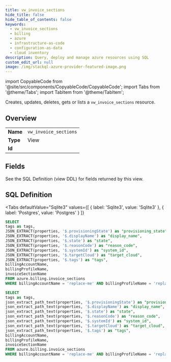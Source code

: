 ```yaml
--- 
title: vw_invoice_sections
hide_title: false
hide_table_of_contents: false
keywords:
  - vw_invoice_sections
  - billing
  - azure
  - infrastructure-as-code
  - configuration-as-data
  - cloud inventory
description: Query, deploy and manage azure resources using SQL
custom_edit_url: null
image: /img/stackql-azure-provider-featured-image.png
---
```


import CopyableCode from '@site/src/components/CopyableCode/CopyableCode';
import Tabs from '@theme/Tabs';
import TabItem from '@theme/TabItem';

Creates, updates, deletes, gets or lists a <code>vw_invoice_sections</code> resource.

## Overview
<table><tbody>
<tr><td><b>Name</b></td><td><code>vw_invoice_sections</code></td></tr>
<tr><td><b>Type</b></td><td>View</td></tr>
<tr><td><b>Id</b></td><td><CopyableCode code="azure.billing.vw_invoice_sections" /></td></tr>
</tbody></table>

## Fields

See the SQL Definition (view DDL) for fields returned by this view.

## SQL Definition

<Tabs
defaultValue="Sqlite3"
values={[
{ label: 'Sqlite3', value: 'Sqlite3' },
{ label: 'Postgres', value: 'Postgres' }
]}
>
<TabItem value="Sqlite3">

```sql
SELECT
tags as tags,
JSON_EXTRACT(properties, '$.provisioningState') as "provisioning_state",
JSON_EXTRACT(properties, '$.displayName') as "display_name",
JSON_EXTRACT(properties, '$.state') as "state",
JSON_EXTRACT(properties, '$.reasonCode') as "reason_code",
JSON_EXTRACT(properties, '$.systemId') as "system_id",
JSON_EXTRACT(properties, '$.targetCloud') as "target_cloud",
JSON_EXTRACT(properties, '$.tags') as "tags",
billingAccountName,
billingProfileName,
invoiceSectionName
FROM azure.billing.invoice_sections
WHERE billingAccountName = 'replace-me' AND billingProfileName = 'replace-me';
```

</TabItem>
<TabItem value="Postgres">

```sql
SELECT
tags as tags,
json_extract_path_text(properties, '$.provisioningState') as "provisioning_state",
json_extract_path_text(properties, '$.displayName') as "display_name",
json_extract_path_text(properties, '$.state') as "state",
json_extract_path_text(properties, '$.reasonCode') as "reason_code",
json_extract_path_text(properties, '$.systemId') as "system_id",
json_extract_path_text(properties, '$.targetCloud') as "target_cloud",
json_extract_path_text(properties, '$.tags') as "tags",
billingAccountName,
billingProfileName,
invoiceSectionName
FROM azure.billing.invoice_sections
WHERE billingAccountName = 'replace-me' AND billingProfileName = 'replace-me';
```

</TabItem>
</Tabs>

